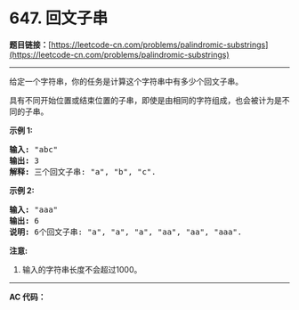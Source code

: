 # 647. 回文子串

**题目链接：**[https://leetcode-cn.com/problems/palindromic-substrings](https://leetcode-cn.com/problems/palindromic-substrings)

---

<div class="content__1Y2H">
 <div class="notranslate">
  <p>给定一个字符串，你的任务是计算这个字符串中有多少个回文子串。</p> 
  <p>具有不同开始位置或结束位置的子串，即使是由相同的字符组成，也会被计为是不同的子串。</p> 
  <p><strong>示例 1:</strong></p> 
  <pre class="language-text"><strong>输入:</strong> "abc"
<strong>输出:</strong> 3
<strong>解释:</strong> 三个回文子串: "a", "b", "c".
</pre> 
  <p><strong>示例 2:</strong></p> 
  <pre class="language-text"><strong>输入:</strong> "aaa"
<strong>输出:</strong> 6
<strong>说明:</strong> 6个回文子串: "a", "a", "a", "aa", "aa", "aaa".
</pre> 
  <p><strong>注意:</strong></p> 
  <ol> 
   <li>输入的字符串长度不会超过1000。</li> 
  </ol> 
 </div>
</div>

---

**AC 代码：**

```java

```